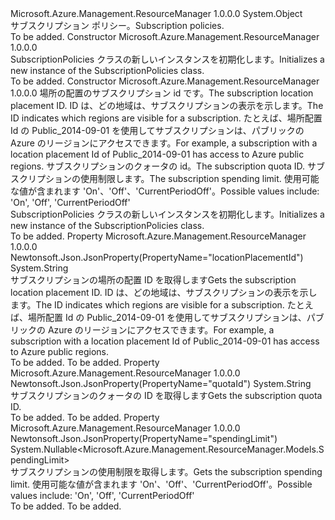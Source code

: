 <Type Name="SubscriptionPolicies" FullName="Microsoft.Azure.Management.ResourceManager.Models.SubscriptionPolicies">
  <TypeSignature Language="C#" Value="public class SubscriptionPolicies" />
  <TypeSignature Language="ILAsm" Value=".class public auto ansi beforefieldinit SubscriptionPolicies extends System.Object" />
  <TypeSignature Language="DocId" Value="T:Microsoft.Azure.Management.ResourceManager.Models.SubscriptionPolicies" />
  <TypeSignature Language="VB.NET" Value="Public Class SubscriptionPolicies" />
  <TypeSignature Language="F#" Value="type SubscriptionPolicies = class" />
  <AssemblyInfo>
    <AssemblyName>Microsoft.Azure.Management.ResourceManager</AssemblyName>
    <AssemblyVersion>1.0.0.0</AssemblyVersion>
  </AssemblyInfo>
  <Base>
    <BaseTypeName>System.Object</BaseTypeName>
  </Base>
  <Interfaces />
  <Docs>
    <summary>
            <span data-ttu-id="3ff4e-101">サブスクリプション ポリシー。</span><span class="sxs-lookup"><span data-stu-id="3ff4e-101">Subscription policies.</span></span>
            </summary>
    <remarks>To be added.</remarks>
  </Docs>
  <Members>
    <Member MemberName=".ctor">
      <MemberSignature Language="C#" Value="public SubscriptionPolicies ();" />
      <MemberSignature Language="ILAsm" Value=".method public hidebysig specialname rtspecialname instance void .ctor() cil managed" />
      <MemberSignature Language="DocId" Value="M:Microsoft.Azure.Management.ResourceManager.Models.SubscriptionPolicies.#ctor" />
      <MemberSignature Language="VB.NET" Value="Public Sub New ()" />
      <MemberType>Constructor</MemberType>
      <AssemblyInfo>
        <AssemblyName>Microsoft.Azure.Management.ResourceManager</AssemblyName>
        <AssemblyVersion>1.0.0.0</AssemblyVersion>
      </AssemblyInfo>
      <Parameters />
      <Docs>
        <summary>
            <span data-ttu-id="3ff4e-102">SubscriptionPolicies クラスの新しいインスタンスを初期化します。</span><span class="sxs-lookup"><span data-stu-id="3ff4e-102">Initializes a new instance of the SubscriptionPolicies class.</span></span>
            </summary>
        <remarks>To be added.</remarks>
      </Docs>
    </Member>
    <Member MemberName=".ctor">
      <MemberSignature Language="C#" Value="public SubscriptionPolicies (string locationPlacementId = null, string quotaId = null, Nullable&lt;Microsoft.Azure.Management.ResourceManager.Models.SpendingLimit&gt; spendingLimit = null);" />
      <MemberSignature Language="ILAsm" Value=".method public hidebysig specialname rtspecialname instance void .ctor(string locationPlacementId, string quotaId, valuetype System.Nullable`1&lt;valuetype Microsoft.Azure.Management.ResourceManager.Models.SpendingLimit&gt; spendingLimit) cil managed" />
      <MemberSignature Language="DocId" Value="M:Microsoft.Azure.Management.ResourceManager.Models.SubscriptionPolicies.#ctor(System.String,System.String,System.Nullable{Microsoft.Azure.Management.ResourceManager.Models.SpendingLimit})" />
      <MemberSignature Language="VB.NET" Value="Public Sub New (Optional locationPlacementId As String = null, Optional quotaId As String = null, Optional spendingLimit As Nullable(Of SpendingLimit) = null)" />
      <MemberSignature Language="F#" Value="new Microsoft.Azure.Management.ResourceManager.Models.SubscriptionPolicies : string * string * Nullable&lt;Microsoft.Azure.Management.ResourceManager.Models.SpendingLimit&gt; -&gt; Microsoft.Azure.Management.ResourceManager.Models.SubscriptionPolicies" Usage="new Microsoft.Azure.Management.ResourceManager.Models.SubscriptionPolicies (locationPlacementId, quotaId, spendingLimit)" />
      <MemberType>Constructor</MemberType>
      <AssemblyInfo>
        <AssemblyName>Microsoft.Azure.Management.ResourceManager</AssemblyName>
        <AssemblyVersion>1.0.0.0</AssemblyVersion>
      </AssemblyInfo>
      <Parameters>
        <Parameter Name="locationPlacementId" Type="System.String" />
        <Parameter Name="quotaId" Type="System.String" />
        <Parameter Name="spendingLimit" Type="System.Nullable&lt;Microsoft.Azure.Management.ResourceManager.Models.SpendingLimit&gt;" />
      </Parameters>
      <Docs>
        <param name="locationPlacementId"><span data-ttu-id="3ff4e-103">場所の配置のサブスクリプション id です。</span><span class="sxs-lookup"><span data-stu-id="3ff4e-103">The subscription location placement ID.</span></span> <span data-ttu-id="3ff4e-104">ID は、どの地域は、サブスクリプションの表示を示します。</span><span class="sxs-lookup"><span data-stu-id="3ff4e-104">The ID indicates which regions are visible for a subscription.</span></span> <span data-ttu-id="3ff4e-105">たとえば、場所配置 Id の Public_2014-09-01 を使用してサブスクリプションは、パブリックの Azure のリージョンにアクセスできます。</span><span class="sxs-lookup"><span data-stu-id="3ff4e-105">For example, a subscription with a location placement Id of Public_2014-09-01 has access to Azure public regions.</span></span></param>
        <param name="quotaId"><span data-ttu-id="3ff4e-106">サブスクリプションのクォータの id。</span><span class="sxs-lookup"><span data-stu-id="3ff4e-106">The subscription quota ID.</span></span></param>
        <param name="spendingLimit"><span data-ttu-id="3ff4e-107">サブスクリプションの使用制限します。</span><span class="sxs-lookup"><span data-stu-id="3ff4e-107">The subscription spending limit.</span></span>
            <span data-ttu-id="3ff4e-108">使用可能な値が含まれます 'On'、'Off'、'CurrentPeriodOff'。</span><span class="sxs-lookup"><span data-stu-id="3ff4e-108">Possible values include: 'On', 'Off', 'CurrentPeriodOff'</span></span></param>
        <summary>
            <span data-ttu-id="3ff4e-109">SubscriptionPolicies クラスの新しいインスタンスを初期化します。</span><span class="sxs-lookup"><span data-stu-id="3ff4e-109">Initializes a new instance of the SubscriptionPolicies class.</span></span>
            </summary>
        <remarks>To be added.</remarks>
      </Docs>
    </Member>
    <Member MemberName="LocationPlacementId">
      <MemberSignature Language="C#" Value="public string LocationPlacementId { get; }" />
      <MemberSignature Language="ILAsm" Value=".property instance string LocationPlacementId" />
      <MemberSignature Language="DocId" Value="P:Microsoft.Azure.Management.ResourceManager.Models.SubscriptionPolicies.LocationPlacementId" />
      <MemberSignature Language="VB.NET" Value="Public ReadOnly Property LocationPlacementId As String" />
      <MemberSignature Language="F#" Value="member this.LocationPlacementId : string" Usage="Microsoft.Azure.Management.ResourceManager.Models.SubscriptionPolicies.LocationPlacementId" />
      <MemberType>Property</MemberType>
      <AssemblyInfo>
        <AssemblyName>Microsoft.Azure.Management.ResourceManager</AssemblyName>
        <AssemblyVersion>1.0.0.0</AssemblyVersion>
      </AssemblyInfo>
      <Attributes>
        <Attribute>
          <AttributeName>Newtonsoft.Json.JsonProperty(PropertyName="locationPlacementId")</AttributeName>
        </Attribute>
      </Attributes>
      <ReturnValue>
        <ReturnType>System.String</ReturnType>
      </ReturnValue>
      <Docs>
        <summary>
            <span data-ttu-id="3ff4e-110">サブスクリプションの場所の配置 ID を取得します</span><span class="sxs-lookup"><span data-stu-id="3ff4e-110">Gets the subscription location placement ID.</span></span> <span data-ttu-id="3ff4e-111">ID は、どの地域は、サブスクリプションの表示を示します。</span><span class="sxs-lookup"><span data-stu-id="3ff4e-111">The ID indicates which regions are visible for a subscription.</span></span> <span data-ttu-id="3ff4e-112">たとえば、場所配置 Id の Public_2014-09-01 を使用してサブスクリプションは、パブリックの Azure のリージョンにアクセスできます。</span><span class="sxs-lookup"><span data-stu-id="3ff4e-112">For example, a subscription with a location placement Id of Public_2014-09-01 has access to Azure public regions.</span></span>
            </summary>
        <value>To be added.</value>
        <remarks>To be added.</remarks>
      </Docs>
    </Member>
    <Member MemberName="QuotaId">
      <MemberSignature Language="C#" Value="public string QuotaId { get; }" />
      <MemberSignature Language="ILAsm" Value=".property instance string QuotaId" />
      <MemberSignature Language="DocId" Value="P:Microsoft.Azure.Management.ResourceManager.Models.SubscriptionPolicies.QuotaId" />
      <MemberSignature Language="VB.NET" Value="Public ReadOnly Property QuotaId As String" />
      <MemberSignature Language="F#" Value="member this.QuotaId : string" Usage="Microsoft.Azure.Management.ResourceManager.Models.SubscriptionPolicies.QuotaId" />
      <MemberType>Property</MemberType>
      <AssemblyInfo>
        <AssemblyName>Microsoft.Azure.Management.ResourceManager</AssemblyName>
        <AssemblyVersion>1.0.0.0</AssemblyVersion>
      </AssemblyInfo>
      <Attributes>
        <Attribute>
          <AttributeName>Newtonsoft.Json.JsonProperty(PropertyName="quotaId")</AttributeName>
        </Attribute>
      </Attributes>
      <ReturnValue>
        <ReturnType>System.String</ReturnType>
      </ReturnValue>
      <Docs>
        <summary>
            <span data-ttu-id="3ff4e-113">サブスクリプションのクォータの ID を取得します</span><span class="sxs-lookup"><span data-stu-id="3ff4e-113">Gets the subscription quota ID.</span></span>
            </summary>
        <value>To be added.</value>
        <remarks>To be added.</remarks>
      </Docs>
    </Member>
    <Member MemberName="SpendingLimit">
      <MemberSignature Language="C#" Value="public Nullable&lt;Microsoft.Azure.Management.ResourceManager.Models.SpendingLimit&gt; SpendingLimit { get; }" />
      <MemberSignature Language="ILAsm" Value=".property instance valuetype System.Nullable`1&lt;valuetype Microsoft.Azure.Management.ResourceManager.Models.SpendingLimit&gt; SpendingLimit" />
      <MemberSignature Language="DocId" Value="P:Microsoft.Azure.Management.ResourceManager.Models.SubscriptionPolicies.SpendingLimit" />
      <MemberSignature Language="VB.NET" Value="Public ReadOnly Property SpendingLimit As Nullable(Of SpendingLimit)" />
      <MemberSignature Language="F#" Value="member this.SpendingLimit : Nullable&lt;Microsoft.Azure.Management.ResourceManager.Models.SpendingLimit&gt;" Usage="Microsoft.Azure.Management.ResourceManager.Models.SubscriptionPolicies.SpendingLimit" />
      <MemberType>Property</MemberType>
      <AssemblyInfo>
        <AssemblyName>Microsoft.Azure.Management.ResourceManager</AssemblyName>
        <AssemblyVersion>1.0.0.0</AssemblyVersion>
      </AssemblyInfo>
      <Attributes>
        <Attribute>
          <AttributeName>Newtonsoft.Json.JsonProperty(PropertyName="spendingLimit")</AttributeName>
        </Attribute>
      </Attributes>
      <ReturnValue>
        <ReturnType>System.Nullable&lt;Microsoft.Azure.Management.ResourceManager.Models.SpendingLimit&gt;</ReturnType>
      </ReturnValue>
      <Docs>
        <summary>
            <span data-ttu-id="3ff4e-114">サブスクリプションの使用制限を取得します。</span><span class="sxs-lookup"><span data-stu-id="3ff4e-114">Gets the subscription spending limit.</span></span> <span data-ttu-id="3ff4e-115">使用可能な値が含まれます 'On'、'Off'、'CurrentPeriodOff'。</span><span class="sxs-lookup"><span data-stu-id="3ff4e-115">Possible values include: 'On', 'Off', 'CurrentPeriodOff'</span></span>
            </summary>
        <value>To be added.</value>
        <remarks>To be added.</remarks>
      </Docs>
    </Member>
  </Members>
</Type>